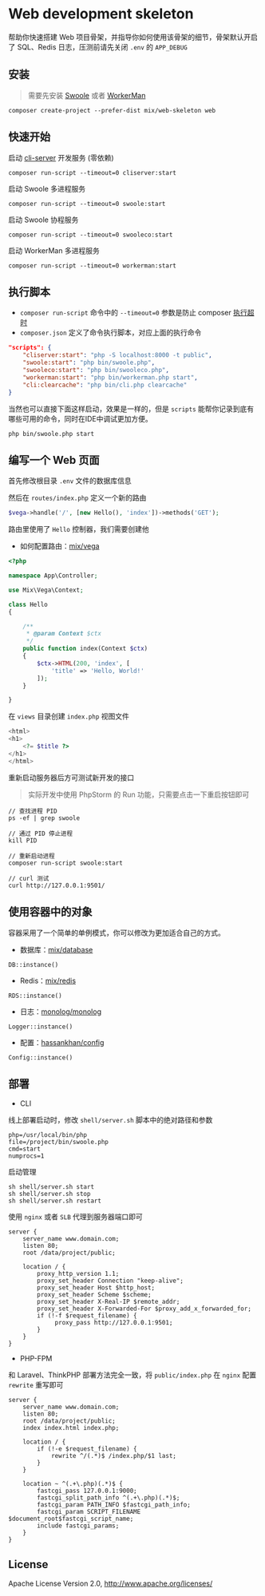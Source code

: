 # Web development skeleton

帮助你快速搭建 Web 项目骨架，并指导你如何使用该骨架的细节，骨架默认开启了 SQL、Redis 日志，压测前请先关闭 `.env` 的 `APP_DEBUG`

## 安装

> 需要先安装 [Swoole](https://wiki.swoole.com/#/environment) 或者 [WorkerMan](http://doc.workerman.net/install/requirement.html)

```
composer create-project --prefer-dist mix/web-skeleton web
```

## 快速开始

启动 [cli-server](https://www.php.net/manual/zh/features.commandline.webserver.php) 开发服务 (零依赖)

```
composer run-script --timeout=0 cliserver:start
```

启动 Swoole 多进程服务

```
composer run-script --timeout=0 swoole:start
```

启动 Swoole 协程服务

```
composer run-script --timeout=0 swooleco:start
```

启动 WorkerMan 多进程服务

```
composer run-script --timeout=0 workerman:start
```

## 执行脚本

- `composer run-script` 命令中的 `--timeout=0` 参数是防止 composer [执行超时](https://getcomposer.org/doc/06-config.md#process-timeout)
- `composer.json` 定义了命令执行脚本，对应上面的执行命令

```json
"scripts": {
    "cliserver:start": "php -S localhost:8000 -t public",
    "swoole:start": "php bin/swoole.php",
    "swooleco:start": "php bin/swooleco.php",
    "workerman:start": "php bin/workerman.php start",
    "cli:clearcache": "php bin/cli.php clearcache"
}
```

当然也可以直接下面这样启动，效果是一样的，但是 `scripts` 能帮你记录到底有哪些可用的命令，同时在IDE中调试更加方便。

```
php bin/swoole.php start
```

## 编写一个 Web 页面

首先修改根目录 `.env` 文件的数据库信息

然后在 `routes/index.php` 定义一个新的路由

```php
$vega->handle('/', [new Hello(), 'index'])->methods('GET');
```

路由里使用了 `Hello` 控制器，我们需要创建他

- 如何配置路由：[mix/vega](https://github.com/mix-php/vega#readme)

```php
<?php

namespace App\Controller;

use Mix\Vega\Context;

class Hello
{

    /**
     * @param Context $ctx
     */
    public function index(Context $ctx)
    {
        $ctx->HTML(200, 'index', [
            'title' => 'Hello, World!'
        ]);
    }

}
```

在 `views` 目录创建 `index.php` 视图文件

```php
<html>
<h1>
    <?= $title ?>
</h1>
</html>
```

重新启动服务器后方可测试新开发的接口

> 实际开发中使用 PhpStorm 的 Run 功能，只需要点击一下重启按钮即可

```
// 查找进程 PID
ps -ef | grep swoole

// 通过 PID 停止进程
kill PID

// 重新启动进程
composer run-script swoole:start

// curl 测试
curl http://127.0.0.1:9501/
```

## 使用容器中的对象

容器采用了一个简单的单例模式，你可以修改为更加适合自己的方式。

- 数据库：[mix/database](https://github.com/mix-php/database#readme)

```
DB::instance()
```

- Redis：[mix/redis](https://github.com/mix-php/redis#readme)

```
RDS::instance()
```

- 日志：[monolog/monolog](https://seldaek.github.io/monolog/doc/01-usage.html)

```
Logger::instance()
```

- 配置：[hassankhan/config](https://github.com/hassankhan/config#getting-values)

```
Config::instance()
```

## 部署

- CLI

线上部署启动时，修改 `shell/server.sh` 脚本中的绝对路径和参数

```
php=/usr/local/bin/php
file=/project/bin/swoole.php
cmd=start
numprocs=1
```

启动管理

```
sh shell/server.sh start
sh shell/server.sh stop
sh shell/server.sh restart
```

使用 `nginx` 或者 `SLB` 代理到服务器端口即可

```
server {
    server_name www.domain.com;
    listen 80; 
    root /data/project/public;

    location / {
        proxy_http_version 1.1;
        proxy_set_header Connection "keep-alive";
        proxy_set_header Host $http_host;
        proxy_set_header Scheme $scheme;
        proxy_set_header X-Real-IP $remote_addr;
        proxy_set_header X-Forwarded-For $proxy_add_x_forwarded_for;
        if (!-f $request_filename) {
             proxy_pass http://127.0.0.1:9501;
        }
    }
}
```

- PHP-FPM

和 Laravel、ThinkPHP 部署方法完全一致，将 `public/index.php` 在 `nginx` 配置 `rewrite` 重写即可

```
server {
    server_name www.domain.com;
    listen 80;
    root /data/project/public;
    index index.html index.php;

    location / {
        if (!-e $request_filename) {
            rewrite ^/(.*)$ /index.php/$1 last;
        }
    }

    location ~ ^(.+\.php)(.*)$ {
        fastcgi_pass 127.0.0.1:9000;
        fastcgi_split_path_info ^(.+\.php)(.*)$;
        fastcgi_param PATH_INFO $fastcgi_path_info;
        fastcgi_param SCRIPT_FILENAME $document_root$fastcgi_script_name;
        include fastcgi_params;
    }
}
```

## License

Apache License Version 2.0, http://www.apache.org/licenses/
